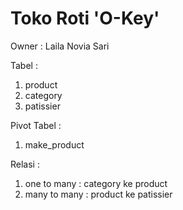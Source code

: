 # Toko Roti 'O-Key'

Owner : Laila Novia Sari

Tabel :
1. product
2. category
3. patissier

Pivot Tabel :
1. make_product

Relasi :
1. one to many : category ke product
2. many to many : product ke patissier
